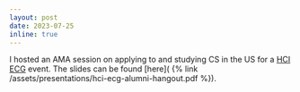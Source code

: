 ```yaml
---
layout: post
date: 2023-07-25
inline: true
---
```


I hosted an AMA session on applying to and studying CS in the US for a
[HCI ECG](https://sites.google.com/hci.edu.sg/hciecg) event.
The slides can be found [here]( {% link /assets/presentations/hci-ecg-alumni-hangout.pdf %}).

